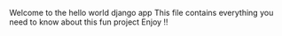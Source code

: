 Welcome to the hello world django app 
This file contains everything you need to know about this fun project
Enjoy !!
